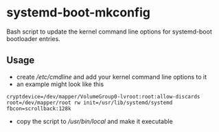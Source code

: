 # systemd-boot-mkconfig
Bash script to update the kernel command line options for systemd-boot bootloader entries.

## Usage
* create */etc/cmdline* and add your kernel command line options to it
* an example might look like this
```
cryptdevice=/dev/mapper/VolumeGroup0-lvroot:root:allow-discards root=/dev/mapper/root rw init=/usr/lib/systemd/systemd fbcon=scrollback:128k
```
* copy the script to */usr/bin/local* and make it executable

